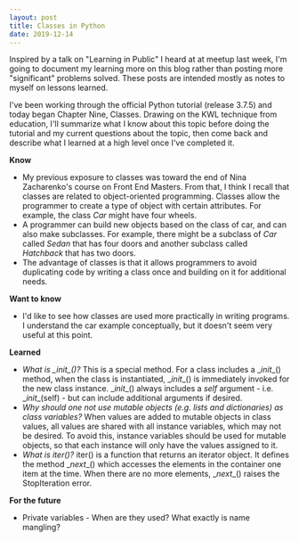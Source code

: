 ```yaml
---
layout: post
title: Classes in Python
date: 2019-12-14
---
```


Inspired by a talk on "Learning in Public" I heard at at meetup last week, I'm going to document my learning more on this blog 
rather than posting more "significant" problems solved. These posts are intended mostly as notes to myself on lessons learned. <br>

I've been working through the official Python tutorial (release 3.7.5) and today began Chapter Nine, Classes. Drawing on the KWL
technique from education, I'll summarize what I know about this topic before doing the tutorial and my current questions about the topic, 
then come back and describe what I learned at a high level once I've completed it. <br>

**Know**
* My previous exposure to classes was toward the end of Nina Zacharenko's course on Front End Masters. From that, I think I recall
that classes are related to object-oriented programming. Classes allow the programmer to create a type of object with certain
attributes. For example, the class *Car* might have four wheels. 
* A programmer can build new objects based on the class of car, and can also make subclasses. For example, there might be a subclass
of *Car* called *Sedan* that has four doors and another subclass called *Hatchback* that has two doors.
* The advantage of classes is that it allows programmers to avoid duplicating code by writing a class once and building on it for additional
needs.<br>

**Want to know** <br>
* I'd like to see how classes are used more practically in writing programs. I understand the car example conceptually, but it doesn't seem very useful at this point.<br>

**Learned** <br>
* *What is \__init__()?* This is a special method. For a class includes a \__init__() method, when the class is instantiated, \__init__() is immediately invoked for the new class instance. \__init__() always includes a *self* argument - i.e. \__init__(self) - but can include additional arguments if desired. 
* *Why should one not use mutable objects (e.g. lists and dictionaries) as class variables?* When values are added to mutable objects in class values, all values are shared with all instance variables, which may not be desired. To avoid this, instance variables should be used for mutable objects, so that each instance will only have the values assigned to it. 
* *What is iter()?* iter() is a function that returns an iterator object. It defines the method \__next__() which accesses the elements in the container one item at the time. When there are no more elements, \__next__() raises the StopIteration error. 

**For the future** <br>
* Private variables - When are they used? What exactly is name mangling? 
